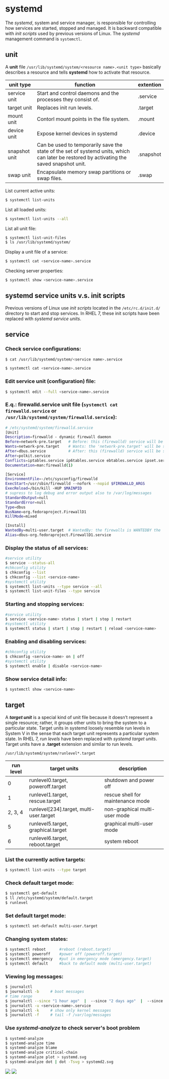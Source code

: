 # systemd
The *systemd*, system and service manager, is responsible for controlling how services are started, stopped and managed. It is backward compatible with *init scripts* used by previous versions of Linux. The *systemd* management command is ```systemctl```.

## unit
A **unit** file ```/usr/lib/systemd/system/<resource name>.<unit type>``` basically describes a resource and tells **systemd** how to activate that resource.

unit type | function | extention
---|---|---
service unit | Start and control daemons and the processes they consist of. | .service
target unit | Replaces init run levels. | .target
mount unit | Contorl mount points in the file system. | .mount
device unit | Expose kernel devices in systemd | .device
snapshot unit | Can be used to temporarily save the state of the set of systemd units, which can later be restored by activating the saved snapshot unit. | .snapshot
swap unit | Encapsulate memory swap partitions or swap files. | .swap

List current active units:
```bash
$ systemctl list-units
```
List all loaded units:
```bash
$ systemctl list-units --all
```
List all unit file:
```bash
$ systemctl list-unit-files
$ ls /usr/lib/systemd/system/
```
Display a unit file of a service:
```bash
$ systemctl cat <service-name>.service
```
Checking server properties:
```bash
$ systemctl show <service-name>.service
```


## systemd service units v.s. init scripts

Previous versions of Linux use *init scripts* located in the ```/etc/rc.d/init.d/``` directory to start and stop services. In RHEL 7, these init scripts have been replaced with *systemd service units*. 

## service

### Check service configurations:
```bash
$ cat /usr/lib/systemd/system/<service name>.service

$ systemctl cat <service-name>.service
```

### Edit service unit (configuration) file:
```bash
$ systemctl edit --full <service-name>.service
```

### E.q.: firewalld.service unit file (```systemctl cat firewalld.service``` or ```/usr/lib/systemd/system/firewalld.service```):
```bash
# /etc/systemd/system/firewalld.service
[Unit]
Description=firewalld - dynamic firewall daemon
Before=network-pre.target   # Before: this (firewalld) service will be started BEFORE the 'network-pre.target'
Wants=network-pre.target    # Wants: the 'network-pre.target' will be started when this (firewalld) service starts. The firewalld WANTS the network-pre.target, but not necessary.
After=dbus.service          # After: this (firewalld) service will be started AFTER the 'dbus.service'
After=polkit.service
Conflicts=iptables.service ip6tables.service ebtables.service ipset.service
Documentation=man:firewalld(1)

[Service]
EnvironmentFile=-/etc/sysconfig/firewalld
ExecStart=/usr/sbin/firewalld --nofork --nopid $FIREWALLD_ARGS
ExecReload=/bin/kill -HUP $MAINPID
# supress to log debug and error output also to /var/log/messages
StandardOutput=null
StandardError=null
Type=dbus
BusName=org.fedoraproject.FirewallD1
KillMode=mixed

[Install]
WantedBy=multi-user.target  # WantedBy: the firewalls is WANTEDBY the 'multi-user.target', but not necessary. The firewalld will be started after 'multi-user.target' starts.
Alias=dbus-org.fedoraproject.FirewallD1.service
```


### Display the status of all services:
```bash
#service utility
$ service --status-all
#chkconfig utility
$ chkconfig --list 
$ chkconfig --list <service-name>
#systemctl utility
$ systemctl list-units --type service --all
$ systemctl list-unit-files --type service
```

### Starting and stopping services:
```bash
#service utility
$ service <service-name> status | start | stop | restart 
#systemctl utility
$ systemctl status | start | stop | restart | reload <service-name>
```

### Enabling and disabling services:
```bash
#chkconfig utility
$ chkconfig <service-name> on | off
#systemctl utility
$ systemctl enable | disable <service-name>
```

### Show service detail info:
```bash
$ systemctl show <service-name>
```


## target
A ***target unit*** is a special kind of unit file because it doesn’t represent a single resource; rather, it groups other units to bring the system to a particular state. Target units in systemd loosely resemble run levels in System V in the sense that each target unit represents a particular system state.
In RHEL 7, *run levels* have been replaced with *systemd target units*. Target units have a **.target** extension and similar to run levels. 

```/usr/lib/systemd/system/runlevel*.target```

run level | target units | description
---|---|---
0 | runlevel0.target, poweroff.target | shutdown and power off
1 | runlevel1.target, rescue.target | rescue shell for maintenance mode
2, 3, 4 | runlevel[234].target, multi-user.target | non-graphical multi-user mode
5 | runlevel5.target, graphical.target | graphical multi-user mode
6 | runlevel6.target, reboot.target | system reboot

### List the currently active targets:
```bash
$ systemctl list-units --type target
```

### Check default target mode:
```bash
$ systemctl get-default
$ ll /etc/systemd/system/default.target
$ runlevel
```

### Set default target mode:
```bash
$ systemctl set-default multi-user.target
```

### Changing system states:
```bash
$ systemctl reboot      #reboot (reboot.target)
$ systemctl poweroff    #power off (poweroff.target)
$ systemctl emergency   #put in emergency mode (emergency.target)
$ systemctl default     #back to default mode (multi-user.target)
```

### Viewing log messages:
```bash
$ journalctl
$ journalctl -b     # boot messages
# time range
$ journalctl --since "1 hour ago"  |  --since "2 days ago"  |  --since "2019-06-26 23:00:00" --until "2019-06-26 23:20:00" 
$ journalctl -u <service-name>.service
$ journalctl -k     # show only kernel messages
$ journalctl -f     # tail -f /var/log/messages
```

### Use *systemd-analyze* to check server's boot problem
```bash
$ systemd-analyze
$ systemd-analyze time 
$ systemd-analyze blame
$ systemd-analyze critical-chain
$ systemd-analyze plot > systemd.svg
$ systemd-analyze dot | dot -Tsvg > systemd2.svg
```
![](fig/systemd.svg)
![](fig/systemd2.svg)